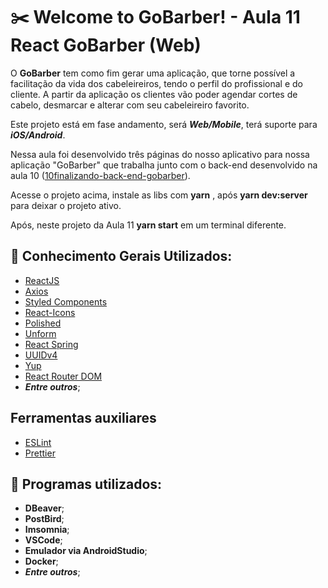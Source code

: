 # :scissors: Welcome to GoBarber! - Aula 11 React GoBarber (Web)

O **GoBarber** tem como fim gerar uma aplicação, que torne possível a facilitação da vida dos cabeleireiros, tendo o perfil do profissional e do cliente. A partir da aplicação os clientes vão poder agendar cortes de cabelo, desmarcar e alterar com seu cabeleireiro favorito.

Este projeto está em fase andamento, será ***Web/Mobile***, terá suporte para ***iOS/Android***.

Nessa aula foi desenvolvido três páginas do nosso aplicativo para nossa aplicação "GoBarber" que trabalha junto com o back-end desenvolvido na aula 10 ([10finalizando-back-end-gobarber](https://github.com/willbp/Bootcamp-GoStack11-rocketseat/tree/master/Nivel04/10finalizando-back-end-gobarber)).

Acesse o projeto acima, instale as libs com **yarn** , após **yarn dev:server** para deixar o projeto ativo.

Após, neste projeto da Aula 11 **yarn start** em um terminal diferente.

## :book: Conhecimento Gerais Utilizados:

* [ReactJS](https://pt-br.reactjs.org/)
* [Axios](https://github.com/axios/axios)
* [Styled Components](https://styled-components.com/)
* [React-Icons](https://react-icons.github.io/react-icons/)
* [Polished](https://polished.js.org/)
* [Unform](https://github.com/Rocketseat/unform)
* [React Spring](https://www.react-spring.io/)
* [UUIDv4](https://github.com/thenativeweb/uuidv4)
* [Yup](https://github.com/jquense/yup)
* [React Router DOM](https://github.com/ReactTraining/react-router/tree/master/packages/react-router-dom)
* ***Entre outros***;

## Ferramentas auxiliares

* [ESLint](https://eslint.org/)
* [Prettier](https://prettier.io/)


## :wrench: Programas utilizados:

- **DBeaver**;
- **PostBird**;
- **Imsomnia**;
- **VSCode**;
- **Emulador via AndroidStudio**;
- **Docker**;
- ***Entre outros***;



